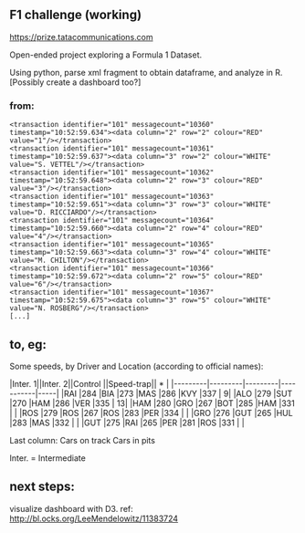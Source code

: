 ## F1 challenge (working)
https://prize.tatacommunications.com

Open-ended project exploring a Formula 1 Dataset.

Using python, parse xml fragment to obtain dataframe, and analyze in R.
[Possibly create a dashboard too?]



### from:
    <transaction identifier="101" messagecount="10360" timestamp="10:52:59.634"><data column="2" row="2" colour="RED" value="1"/></transaction>
    <transaction identifier="101" messagecount="10361" timestamp="10:52:59.637"><data column="3" row="2" colour="WHITE" value="S. VETTEL"/></transaction>
    <transaction identifier="101" messagecount="10362" timestamp="10:52:59.648"><data column="2" row="3" colour="RED" value="3"/></transaction>
    <transaction identifier="101" messagecount="10363" timestamp="10:52:59.651"><data column="3" row="3" colour="WHITE" value="D. RICCIARDO"/></transaction>
    <transaction identifier="101" messagecount="10364" timestamp="10:52:59.660"><data column="2" row="4" colour="RED" value="4"/></transaction>
    <transaction identifier="101" messagecount="10365" timestamp="10:52:59.663"><data column="3" row="4" colour="WHITE" value="M. CHILTON"/></transaction>
    <transaction identifier="101" messagecount="10366" timestamp="10:52:59.672"><data column="2" row="5" colour="RED" value="6"/></transaction>
    <transaction identifier="101" messagecount="10367" timestamp="10:52:59.675"><data column="3" row="5" colour="WHITE" value="N. ROSBERG"/></transaction>
    [...]

## to, eg:
Some speeds, by Driver and Location (according to official names):

|Inter. 1||Inter. 2||Control ||Speed-trap||  *  |
|---------|---------|---------|-----------|-----|
|RAI |284 |BIA |273 |MAS |286 |KVY |337   |    9|
|ALO |279 |SUT |270 |HAM |286 |VER |335   |   13|
|HAM |280 |GRO |267 |BOT |285 |HAM |331   | <NA>|
|ROS |279 |ROS |267 |ROS |283 |PER |334   | <NA>|
|GRO |276 |GUT |265 |HUL |283 |MAS |332   | <NA>|
|GUT |275 |RAI |265 |PER |281 |ROS |331   | <NA>|

Last column:
Cars on track
Cars in pits

Inter. = Intermediate

## next steps:
visualize dashboard with D3. ref:
http://bl.ocks.org/LeeMendelowitz/11383724

